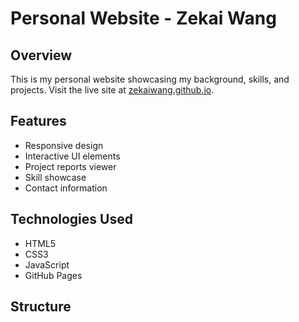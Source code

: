# Personal Website - Zekai Wang

## Overview
This is my personal website showcasing my background, skills, and projects. Visit the live site at [zekaiwang.github.io](https://zekaiwang.github.io).

## Features
- Responsive design
- Interactive UI elements
- Project reports viewer
- Skill showcase
- Contact information

## Technologies Used
- HTML5
- CSS3
- JavaScript
- GitHub Pages

## Structure